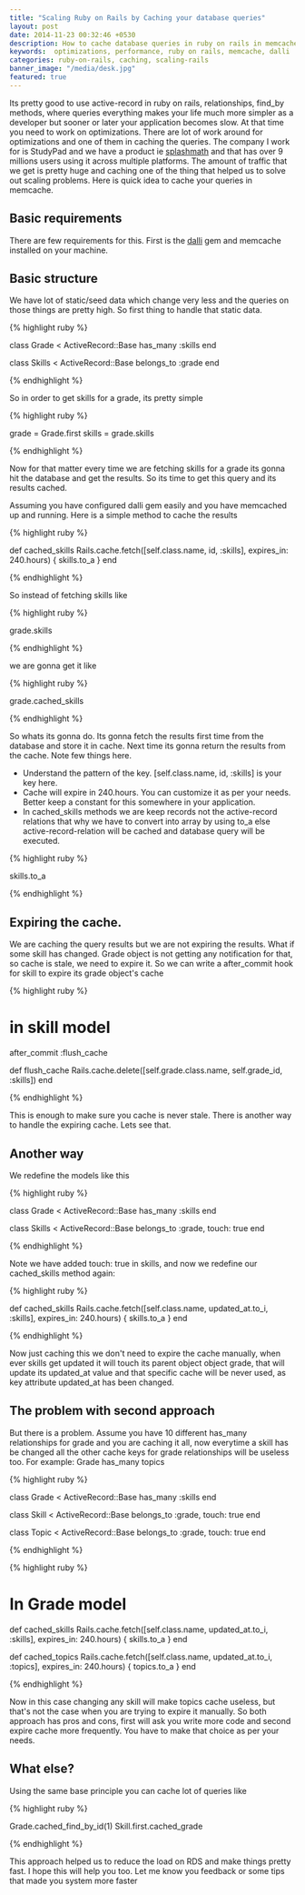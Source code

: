 ```yaml
---
title: "Scaling Ruby on Rails by Caching your database queries"
layout: post
date: 2014-11-23 00:32:46 +0530
description: How to cache database queries in ruby on rails in memcache.
keywords:  optimizations, performance, ruby on rails, memcache, dalli
categories: ruby-on-rails, caching, scaling-rails
banner_image: "/media/desk.jpg"
featured: true
---
```



Its pretty good to use active-record in ruby on rails, relationships, find_by methods, where queries everything makes your
life much more simpler as a developer but sooner or later your application becomes slow. At that time you need to work on optimizations.
There are lot of work around for optimizations and one of them in caching the queries. The company I work for is StudyPad and we have a product
ie [splashmath](http://splashmath.com/?utm_campaign=codebeerstartups) and that has over 9 millions users using it across multiple platforms. The amount of traffic that
we get is pretty huge and caching one of the thing that helped us to solve out scaling problems. Here is quick idea to cache your queries in memcache.

<!--more-->

## Basic requirements

There are few requirements for this. First is the [dalli](https://github.com/mperham/dalli) gem and memcache installed on your machine.


## Basic structure

  We have lot of static/seed data which change very less and the queries on those things are pretty high. So first thing to handle that static data.


{% highlight ruby %}

class Grade < ActiveRecord::Base
  has_many :skills
end

class Skills < ActiveRecord::Base
  belongs_to :grade
end

{% endhighlight %}

So in order to get skills for a grade, its pretty simple

{% highlight ruby %}

grade = Grade.first
skills = grade.skills

{% endhighlight %}

Now for that matter every time we are fetching skills for a grade its gonna hit the database and get the results. So its
time to get this query and its results cached.


Assuming you have configured dalli gem easily and you have memcached up and running. Here is a simple method to cache the results

{% highlight ruby %}

def cached_skills
  Rails.cache.fetch([self.class.name, id, :skills], expires_in: 240.hours)
  {
    skills.to_a
  }
end

{% endhighlight %}


So instead of fetching skills like

{% highlight ruby %}

grade.skills

{% endhighlight %}

we are gonna get it like

{% highlight ruby %}

grade.cached_skills

{% endhighlight %}

<!--more-->

So whats its gonna do. Its gonna fetch the results first time from the database and store it in cache.
Next time its gonna return the results from the cache. Note few things here.

* Understand the pattern of the key. [self.class.name, id, :skills] is your key here.
* Cache will expire in 240.hours. You can customize it as per your needs.
Better keep a constant for this somewhere in your application.
* In cached_skills methods we are keep records not the active-record relations that why we have to convert
into array by using to_a else active-record-relation will be cached and database query will be executed.

{% highlight ruby %}

skills.to_a

{% endhighlight %}
## Expiring the cache.

 We are caching the query results but we are not expiring the results. What if some skill has changed. Grade object is
not getting any notification for that, so cache is stale, we need to expire it. So we can write a after_commit hook for
skill to expire its grade object's cache

{% highlight ruby %}

# in skill model
after_commit :flush_cache

def flush_cache
  Rails.cache.delete([self.grade.class.name, self.grade_id, :skills])
end

{% endhighlight %}

This is enough to make sure you cache is never stale. There is another way to handle the expiring cache. Lets see that.

## Another way

We redefine the models like this


{% highlight ruby %}

class Grade < ActiveRecord::Base
  has_many :skills
end

class Skills < ActiveRecord::Base
  belongs_to :grade, touch: true
end

{% endhighlight %}

Note we have added touch: true in skills, and now we redefine our cached_skills method again:


{% highlight ruby %}

def cached_skills
  Rails.cache.fetch([self.class.name, updated_at.to_i, :skills], expires_in: 240.hours) {
    skills.to_a
  }
end

{% endhighlight %}

Now just caching this we don't need to expire the cache manually, when ever skills get updated it will touch its parent
object object grade, that will update its updated_at value and that specific cache will be never used, as key attribute updated_at has been changed.

## The problem with second approach

But there is a problem. Assume you have 10 different has_many relationships for grade and you are caching it all, now everytime a
skill has be changed all the other cache keys for grade relationships will be useless too. For example: Grade has_many topics


{% highlight ruby %}

class Grade < ActiveRecord::Base
  has_many :skills
end

class Skill < ActiveRecord::Base
  belongs_to :grade, touch: true
end

class Topic < ActiveRecord::Base
  belongs_to :grade, touch: true
end


{% endhighlight %}

{% highlight ruby %}
# In Grade model
def cached_skills
  Rails.cache.fetch([self.class.name, updated_at.to_i, :skills], expires_in: 240.hours) {
    skills.to_a
  }
end

def cached_topics
  Rails.cache.fetch([self.class.name, updated_at.to_i, :topics], expires_in: 240.hours) {
    topics.to_a
  }
end

{% endhighlight %}



Now in this case changing any skill will make topics cache useless, but that's not the case when you are trying to expire it manually.
So both approach has pros and cons, first will ask you write more code and second expire cache more frequently. You have to make that choice as per your needs.

## What else?

Using the same base principle you can cache lot of queries like

{% highlight ruby %}

Grade.cached_find_by_id(1)
Skill.first.cached_grade

{% endhighlight %}

This approach helped us to reduce the load on RDS and make things pretty fast. I hope this will help you too.
Let me know you feedback or some tips that made you system more faster


